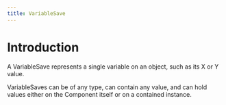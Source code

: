 ```yaml
---
title: VariableSave
---
```


# Introduction

A VariableSave represents a single variable on an object, such as its X or Y value.

VariableSaves can be of any type, can contain any value, and can hold values either on the Component itself or on a contained instance.

